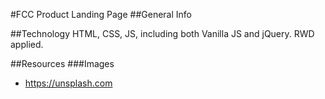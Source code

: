 #FCC Product Landing Page
##General Info

##Technology
HTML, CSS, JS, including both Vanilla JS and jQuery. RWD applied.

##Resources
###Images
* https://unsplash.com

